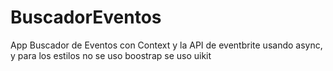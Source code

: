 # BuscadorEventos
App Buscador de Eventos con Context y la API de eventbrite usando async, y para los estilos no se uso boostrap se uso uikit
